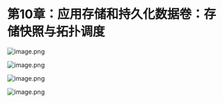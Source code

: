 # 第10章：应用存储和持久化数据卷：存储快照与拓扑调度

![image.png](https://ws1.sinaimg.cn/large/006alGmrgy1g8s31f4zx5j30uv0cmju7.jpg)

![image.png](https://ws1.sinaimg.cn/large/006alGmrgy1g8s34m0gdij30zx0h9n4z.jpg)

![image.png](https://ws1.sinaimg.cn/large/006alGmrgy1g8s35t419aj311d0jqgtl.jpg)

![image.png](https://ws1.sinaimg.cn/large/006alGmrgy1g8s3776xduj310d0jttha.jpg)